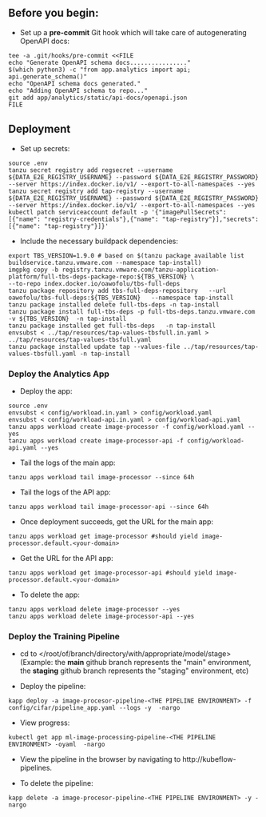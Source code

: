 ## Before you begin:
* Set up a **pre-commit** Git hook which will take care of autogenerating OpenAPI docs:
```
tee -a .git/hooks/pre-commit <<FILE
echo "Generate OpenAPI schema docs................"
$(which python3) -c "from app.analytics import api; api.generate_schema()"
echo "OpenAPI schema docs generated."
echo "Adding OpenAPI schema to repo..."
git add app/analytics/static/api-docs/openapi.json
FILE
```

## Deployment

* Set up secrets:
```
source .env
tanzu secret registry add regsecret --username ${DATA_E2E_REGISTRY_USERNAME} --password ${DATA_E2E_REGISTRY_PASSWORD} --server https://index.docker.io/v1/ --export-to-all-namespaces --yes  
tanzu secret registry add tap-registry --username ${DATA_E2E_REGISTRY_USERNAME} --password ${DATA_E2E_REGISTRY_PASSWORD} --server https://index.docker.io/v1/ --export-to-all-namespaces --yes
kubectl patch serviceaccount default -p '{"imagePullSecrets": [{"name": "registry-credentials"},{"name": "tap-registry"}],"secrets":[{"name": "tap-registry"}]}'
```

* Include the necessary buildpack dependencies:
```
export TBS_VERSION=1.9.0 # based on $(tanzu package available list buildservice.tanzu.vmware.com --namespace tap-install)
imgpkg copy -b registry.tanzu.vmware.com/tanzu-application-platform/full-tbs-deps-package-repo:${TBS_VERSION} \
--to-repo index.docker.io/oawofolu/tbs-full-deps
tanzu package repository add tbs-full-deps-repository   --url oawofolu/tbs-full-deps:${TBS_VERSION}   --namespace tap-install
tanzu package installed delete full-tbs-deps -n tap-install
tanzu package install full-tbs-deps -p full-tbs-deps.tanzu.vmware.com -v ${TBS_VERSION}  -n tap-install
tanzu package installed get full-tbs-deps   -n tap-install
envsubst < ../tap/resources/tap-values-tbsfull.in.yaml > ../tap/resources/tap-values-tbsfull.yaml
tanzu package installed update tap --values-file ../tap/resources/tap-values-tbsfull.yaml -n tap-install
```

### Deploy the Analytics App

* Deploy the app:
```
source .env
envsubst < config/workload.in.yaml > config/workload.yaml
envsubst < config/workload-api.in.yaml > config/workload-api.yaml
tanzu apps workload create image-processor -f config/workload.yaml --yes
tanzu apps workload create image-processor-api -f config/workload-api.yaml --yes
```

* Tail the logs of the main app:
```
tanzu apps workload tail image-processor --since 64h
```

* Tail the logs of the API app:
```
tanzu apps workload tail image-processor-api --since 64h
```

* Once deployment succeeds, get the URL for the main app:
```
tanzu apps workload get image-processor #should yield image-processor.default.<your-domain>
```

* Get the URL for the API app:
```
tanzu apps workload get image-processor-api #should yield image-processor.default.<your-domain>
```

* To delete the app:
```
tanzu apps workload delete image-processor --yes
tanzu apps workload delete image-processor-api --yes
```

### Deploy the Training Pipeline
* cd to </root/of/branch/directory/with/appropriate/model/stage> 
(Example: the **main** github branch represents the "main" environment, the **staging** github branch represents the "staging" environment, etc)

* Deploy the pipeline:
```
kapp deploy -a image-procesor-pipeline-<THE PIPELINE ENVIRONMENT> -f config/cifar/pipeline_app.yaml --logs -y  -nargo
```

* View progress:
```
kubectl get app ml-image-processing-pipeline-<THE PIPELINE ENVIRONMENT> -oyaml  -nargo
```

* View the pipeline in the browser by navigating to http://kubeflow-pipelines.<your-domain-name>

* To delete the pipeline:
```
kapp delete -a image-procesor-pipeline-<THE PIPELINE ENVIRONMENT> -y -nargo
```
